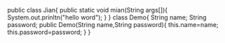 public  class Jian{
    public  static void mian(String args[]){
        System.out.prinltn("hello word");
    }
}
class Demo{
    String  name;
    String password;
    public Demo(String name,String password){
        this.name=name;
        this.password=password;
    }
}
